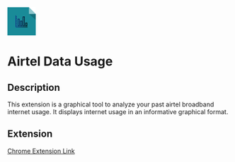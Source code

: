 <img src="https://raw.githubusercontent.com/ravinimmi/Airtel-Data-Usage/master/extension/images/icon.png" height="64px">

# Airtel Data Usage

## Description
This extension is a graphical tool to analyze your past airtel broadband internet usage. It displays internet usage in an informative graphical format.

## Extension
[Chrome Extension Link](https://chrome.google.com/webstore/detail/airtel-data-usage/ihjgdbjpapomfnbiedjhbgdgbgleopnb)

